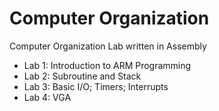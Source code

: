 # Computer Organization
Computer Organization Lab written in Assembly

- Lab 1: Introduction to ARM Programming
- Lab 2: Subroutine and Stack
- Lab 3: Basic I/O; Timers; Interrupts
- Lab 4: VGA
